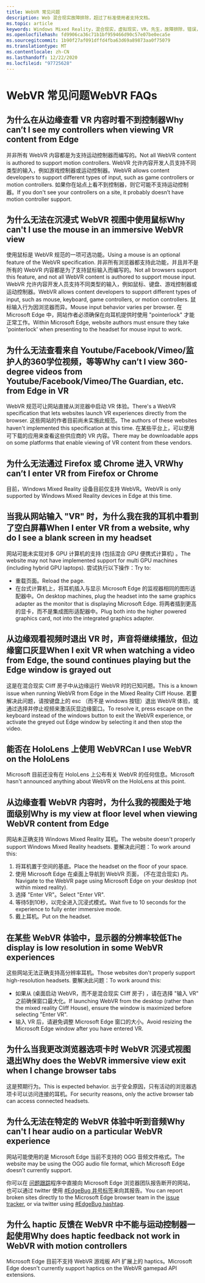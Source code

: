 ```yaml
---
title: WebVR 常见问题
description: Web 混合现实故障排除，超过了标准使用者支持文档。
ms.topic: article
keywords: Windows Mixed Reality，混合现实，虚拟现实，VR，先生，故障排除，错误，帮助，支持，WebVR
ms.openlocfilehash: fd9906ca36c71b1bf959466d90c57e07be0eca5e
ms.sourcegitcommit: 1b90f27af091dffd4fba63d69a89873aa0f75079
ms.translationtype: MT
ms.contentlocale: zh-CN
ms.lasthandoff: 12/22/2020
ms.locfileid: "97725628"
---
```

# <a name="webvr-faqs"></a><span data-ttu-id="ddd7f-104">WebVR 常见问题</span><span class="sxs-lookup"><span data-stu-id="ddd7f-104">WebVR FAQs</span></span>

## <a name="why-cant-i-see-my-controllers-when-viewing-vr-content-from-edge"></a><span data-ttu-id="ddd7f-105">为什么在从边缘查看 VR 内容时看不到控制器</span><span class="sxs-lookup"><span data-stu-id="ddd7f-105">Why can’t I see my controllers when viewing VR content from Edge</span></span>

<span data-ttu-id="ddd7f-106">并非所有 WebVR 内容都是为支持运动控制器而编写的。</span><span class="sxs-lookup"><span data-stu-id="ddd7f-106">Not all WebVR content is authored to support motion controllers.</span></span> <span data-ttu-id="ddd7f-107">WebVR 允许内容开发人员支持不同类型的输入，例如游戏控制器或运动控制器。</span><span class="sxs-lookup"><span data-stu-id="ddd7f-107">WebVR allows content developers to support different types of input, such as game controllers or motion controllers.</span></span> <span data-ttu-id="ddd7f-108">如果你在站点上看不到控制器，则它可能不支持运动控制器。</span><span class="sxs-lookup"><span data-stu-id="ddd7f-108">If you don't see your controllers on a site, it probably doesn’t have motion controller support.</span></span>

## <a name="why-cant-i-use-the-mouse-in-an-immersive-webvr-view"></a><span data-ttu-id="ddd7f-109">为什么无法在沉浸式 WebVR 视图中使用鼠标</span><span class="sxs-lookup"><span data-stu-id="ddd7f-109">Why can't I use the mouse in an immersive WebVR view</span></span>

<span data-ttu-id="ddd7f-110">使用鼠标是 WebVR 规范的一项可选功能。</span><span class="sxs-lookup"><span data-stu-id="ddd7f-110">Using a mouse is an optional feature of the WebVR specification.</span></span> <span data-ttu-id="ddd7f-111">并非所有浏览器都支持此功能，并且并不是所有的 WebVR 内容都是为了支持鼠标输入而编写的。</span><span class="sxs-lookup"><span data-stu-id="ddd7f-111">Not all browsers support this feature, and not all WebVR content is authored to support mouse input.</span></span> <span data-ttu-id="ddd7f-112">WebVR 允许内容开发人员支持不同类型的输入，例如鼠标、键盘、游戏控制器或运动控制器。</span><span class="sxs-lookup"><span data-stu-id="ddd7f-112">WebVR allows content developers to support different types of input, such as mouse, keyboard, game controllers, or motion controllers.</span></span> <span data-ttu-id="ddd7f-113">鼠标输入行为因浏览器而异。</span><span class="sxs-lookup"><span data-stu-id="ddd7f-113">Mouse input behavior varies per browser.</span></span> <span data-ttu-id="ddd7f-114">在 Microsoft Edge 中，网站作者必须确保在向耳机提供时使用 "pointerlock" 才能正常工作。</span><span class="sxs-lookup"><span data-stu-id="ddd7f-114">Within Microsoft Edge, website authors must ensure they take 'pointerlock' when presenting to the headset for mouse input to work.</span></span>

## <a name="why-cant-i-view-360-degree-videos-from-youtubefacebookvimeothe-guardian-etc-from-edge-in-vr"></a><span data-ttu-id="ddd7f-115">为什么无法查看来自 Youtube/Facebook/Vimeo/监护人的360学位视频，等等</span><span class="sxs-lookup"><span data-stu-id="ddd7f-115">Why can’t I view 360-degree videos from Youtube/Facebook/Vimeo/The Guardian, etc. from Edge in VR</span></span>

<span data-ttu-id="ddd7f-116">WebVR 规范可让网站直接从浏览器中启动 VR 体验。</span><span class="sxs-lookup"><span data-stu-id="ddd7f-116">There's a WebVR specification that lets websites launch VR experiences directly from the browser.</span></span> <span data-ttu-id="ddd7f-117">这些网站的作者目前尚未实施此规范。</span><span class="sxs-lookup"><span data-stu-id="ddd7f-117">The authors of these websites haven't implemented this specification at this time.</span></span> <span data-ttu-id="ddd7f-118">在某些平台上，可以使用可下载的应用来查看这些供应商的 VR 内容。</span><span class="sxs-lookup"><span data-stu-id="ddd7f-118">There may be downloadable apps on some platforms that enable viewing of VR content from these vendors.</span></span>

## <a name="why-cant-i-enter-vr-from-firefox-or-chrome"></a><span data-ttu-id="ddd7f-119">为什么无法通过 Firefox 或 Chrome 进入 VR</span><span class="sxs-lookup"><span data-stu-id="ddd7f-119">Why can’t I enter VR from Firefox or Chrome</span></span>

<span data-ttu-id="ddd7f-120">目前，Windows Mixed Reality 设备目前仅支持 WebVR。</span><span class="sxs-lookup"><span data-stu-id="ddd7f-120">WebVR is only supported by Windows Mixed Reality devices in Edge at this time.</span></span>

## <a name="when-i-enter-vr-from-a-website-why-do-i-see-a-blank-screen-in-my-headset"></a><span data-ttu-id="ddd7f-121">当我从网站输入 "VR" 时，为什么我在我的耳机中看到了空白屏幕</span><span class="sxs-lookup"><span data-stu-id="ddd7f-121">When I enter VR from a website, why do I see a blank screen in my headset</span></span>

<span data-ttu-id="ddd7f-122">网站可能未实现对多 GPU 计算机的支持 (包括混合 GPU 便携式计算机) 。</span><span class="sxs-lookup"><span data-stu-id="ddd7f-122">The website may not have implemented support for multi GPU machines (including hybrid GPU laptops).</span></span> <span data-ttu-id="ddd7f-123">尝试执行以下操作：</span><span class="sxs-lookup"><span data-stu-id="ddd7f-123">Try to:</span></span>

* <span data-ttu-id="ddd7f-124">重载页面。</span><span class="sxs-lookup"><span data-stu-id="ddd7f-124">Reload the page.</span></span>
* <span data-ttu-id="ddd7f-125">在台式计算机上，将耳机插入与显示 Microsoft Edge 的监视器相同的图形适配器中。</span><span class="sxs-lookup"><span data-stu-id="ddd7f-125">On desktop machines, plug the headset into the same graphics adapter as the monitor that is displaying Microsoft Edge.</span></span> <span data-ttu-id="ddd7f-126">将两者插到更高的显卡，而不是集成图形适配器中。</span><span class="sxs-lookup"><span data-stu-id="ddd7f-126">Plug both into the higher powered graphics card, not into the integrated graphics adapter.</span></span>

## <a name="when-i-exit-vr-when-watching-a-video-from-edge-the-sound-continues-playing-but-the-edge-window-is-grayed-out"></a><span data-ttu-id="ddd7f-127">从边缘观看视频时退出 VR 时，声音将继续播放，但边缘窗口灰显</span><span class="sxs-lookup"><span data-stu-id="ddd7f-127">When I exit VR when watching a video from Edge, the sound continues playing but the Edge window is grayed out</span></span>

<span data-ttu-id="ddd7f-128">这是在混合现实 Cliff 房子中从边缘运行 WebVR 时的已知问题。</span><span class="sxs-lookup"><span data-stu-id="ddd7f-128">This is a known issue when running WebVR from Edge in the Mixed Reality Cliff House.</span></span> <span data-ttu-id="ddd7f-129">若要解决此问题，请按键盘上的 esc （而不是 windows 按钮）退出 WebVR 体验，或通过选择并停止视频来激活灰显边缘窗口。</span><span class="sxs-lookup"><span data-stu-id="ddd7f-129">To resolve it, press escape on the keyboard instead of the windows button to exit the WebVR experience, or activate the greyed out Edge window by selecting it and then stop the video.</span></span>

## <a name="can-i-use-webvr-on-the-hololens"></a><span data-ttu-id="ddd7f-130">能否在 HoloLens 上使用 WebVR</span><span class="sxs-lookup"><span data-stu-id="ddd7f-130">Can I use WebVR on the HoloLens</span></span>

<span data-ttu-id="ddd7f-131">Microsoft 目前还没有在 HoloLens 上公布有关 WebVR 的任何信息。</span><span class="sxs-lookup"><span data-stu-id="ddd7f-131">Microsoft hasn't announced anything about WebVR on the HoloLens at this point.</span></span>

## <a name="why-is-my-view-at-floor-level-when-viewing-webvr-content-from-edge"></a><span data-ttu-id="ddd7f-132">从边缘查看 WebVR 内容时，为什么我的视图处于地面级别</span><span class="sxs-lookup"><span data-stu-id="ddd7f-132">Why is my view at floor level when viewing WebVR content from Edge</span></span>

<span data-ttu-id="ddd7f-133">网站未正确支持 Windows Mixed Reality 耳机。</span><span class="sxs-lookup"><span data-stu-id="ddd7f-133">The website doesn't properly support Windows Mixed Reality headsets.</span></span> <span data-ttu-id="ddd7f-134">要解决此问题：</span><span class="sxs-lookup"><span data-stu-id="ddd7f-134">To work around this:</span></span>

1. <span data-ttu-id="ddd7f-135">将耳机置于空间的基底。</span><span class="sxs-lookup"><span data-stu-id="ddd7f-135">Place the headset on the floor of your space.</span></span>
2. <span data-ttu-id="ddd7f-136">使用 Microsoft Edge 在桌面上导航到 WebVR 页面， (不在混合现实) 内。</span><span class="sxs-lookup"><span data-stu-id="ddd7f-136">Navigate to the WebVR page using Microsoft Edge on your desktop (not within mixed reality).</span></span>
3. <span data-ttu-id="ddd7f-137">选择 "Enter VR"。</span><span class="sxs-lookup"><span data-stu-id="ddd7f-137">Select "Enter VR".</span></span>
4. <span data-ttu-id="ddd7f-138">等待5到10秒，以完全进入沉浸式模式。</span><span class="sxs-lookup"><span data-stu-id="ddd7f-138">Wait five to 10 seconds for the experience to fully enter immersive mode.</span></span>
5. <span data-ttu-id="ddd7f-139">戴上耳机。</span><span class="sxs-lookup"><span data-stu-id="ddd7f-139">Put on the headset.</span></span>

## <a name="the-display-is-low-resolution-in-some-webvr-experiences"></a><span data-ttu-id="ddd7f-140">在某些 WebVR 体验中，显示器的分辨率较低</span><span class="sxs-lookup"><span data-stu-id="ddd7f-140">The display is low resolution in some WebVR experiences</span></span>

<span data-ttu-id="ddd7f-141">这些网站无法正确支持高分辨率耳机。</span><span class="sxs-lookup"><span data-stu-id="ddd7f-141">Those websites don't properly support high-resolution headsets.</span></span> <span data-ttu-id="ddd7f-142">要解决此问题：</span><span class="sxs-lookup"><span data-stu-id="ddd7f-142">To work around this:</span></span>

* <span data-ttu-id="ddd7f-143">如果从 (桌面启动 WebVR，而不是混合现实 Cliff 房子) ，请在选择 "输入 VR" 之前确保窗口最大化。</span><span class="sxs-lookup"><span data-stu-id="ddd7f-143">If launching WebVR from the desktop (rather than the mixed reality Cliff House), ensure the window is maximized before selecting "Enter VR".</span></span>
* <span data-ttu-id="ddd7f-144">输入 VR 后，请避免调整 Microsoft Edge 窗口的大小。</span><span class="sxs-lookup"><span data-stu-id="ddd7f-144">Avoid resizing the Microsoft Edge window after you have entered VR.</span></span>

## <a name="why-does-the-webvr-immersive-view-exit-when-i-change-browser-tabs"></a><span data-ttu-id="ddd7f-145">为什么当我更改浏览器选项卡时 WebVR 沉浸式视图退出</span><span class="sxs-lookup"><span data-stu-id="ddd7f-145">Why does the WebVR immersive view exit when I change browser tabs</span></span>

<span data-ttu-id="ddd7f-146">这是预期行为。</span><span class="sxs-lookup"><span data-stu-id="ddd7f-146">This is expected behavior.</span></span> <span data-ttu-id="ddd7f-147">出于安全原因，只有活动的浏览器选项卡可以访问连接的耳机。</span><span class="sxs-lookup"><span data-stu-id="ddd7f-147">For security reasons, only the active browser tab can access connected headsets.</span></span>

## <a name="why-cant-i-hear-audio-on-a-particular-webvr-experience"></a><span data-ttu-id="ddd7f-148">为什么无法在特定的 WebVR 体验中听到音频</span><span class="sxs-lookup"><span data-stu-id="ddd7f-148">Why can't I hear audio on a particular WebVR experience</span></span>

<span data-ttu-id="ddd7f-149">网站可能使用的是 Microsoft Edge 当前不支持的 OGG 音频文件格式。</span><span class="sxs-lookup"><span data-stu-id="ddd7f-149">The website may be using the OGG audio file format, which Microsoft Edge doesn't currently support.</span></span>

<span data-ttu-id="ddd7f-150">你可以在 [问题跟踪](https://developer.microsoft.com/microsoft-edge/platform/issues/)程序中直接向 Microsoft Edge 浏览器团队报告断开的网站，也可以通过 twitter 使用 [#EdgeBug 井号标签](https://blogs.windows.com/msedgedev/2016/08/11/edgebug-twitter/)来向其报告。</span><span class="sxs-lookup"><span data-stu-id="ddd7f-150">You can report broken sites directly to the Microsoft Edge browser team in the [issue tracker](https://developer.microsoft.com/microsoft-edge/platform/issues/), or via twitter using [#EdgeBug hashtag](https://blogs.windows.com/msedgedev/2016/08/11/edgebug-twitter/).</span></span>

## <a name="why-does-haptic-feedback-not-work-in-webvr-with-motion-controllers"></a><span data-ttu-id="ddd7f-151">为什么 haptic 反馈在 WebVR 中不能与运动控制器一起使用</span><span class="sxs-lookup"><span data-stu-id="ddd7f-151">Why does haptic feedback not work in WebVR with motion controllers</span></span>

<span data-ttu-id="ddd7f-152">Microsoft Edge 目前不支持 WebVR 游戏板 API 扩展上的 haptics。</span><span class="sxs-lookup"><span data-stu-id="ddd7f-152">Microsoft Edge doesn't currently support haptics on the WebVR gamepad API extensions.</span></span>